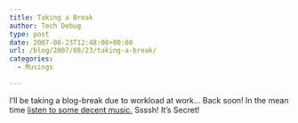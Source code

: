 ```yaml
---
title: Taking a Break
author: Tech Debug
type: post
date: 2007-08-23T12:48:08+00:00
url: /blog/2007/08/23/taking-a-break/
categories:
  - Musings

---
```

I&#8217;ll be taking a blog-break due to workload at work&#8230; Back soon! In the mean time [listen to some decent music.][1] Ssssh! It&#8217;s Secret!

 [1]: http://somafm.com/secretagent.pls